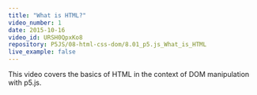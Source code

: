 ```yaml
---
title: "What is HTML?"
video_number: 1
date: 2015-10-16
video_id: URSH0QpxKo8
repository: P5JS/08-html-css-dom/8.01_p5.js_What_is_HTML
live_example: false
---
```


This video covers the basics of HTML in the context of DOM manipulation with p5.js.
